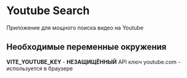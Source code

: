# Youtube Search

Приложение для мощного поиска видео на Youtube

## Необходимые переменные окружения

**VITE_YOUTUBE_KEY** - **НЕЗАЩИЩЁННЫЙ** API ключ youtube.com - используется в браузере
